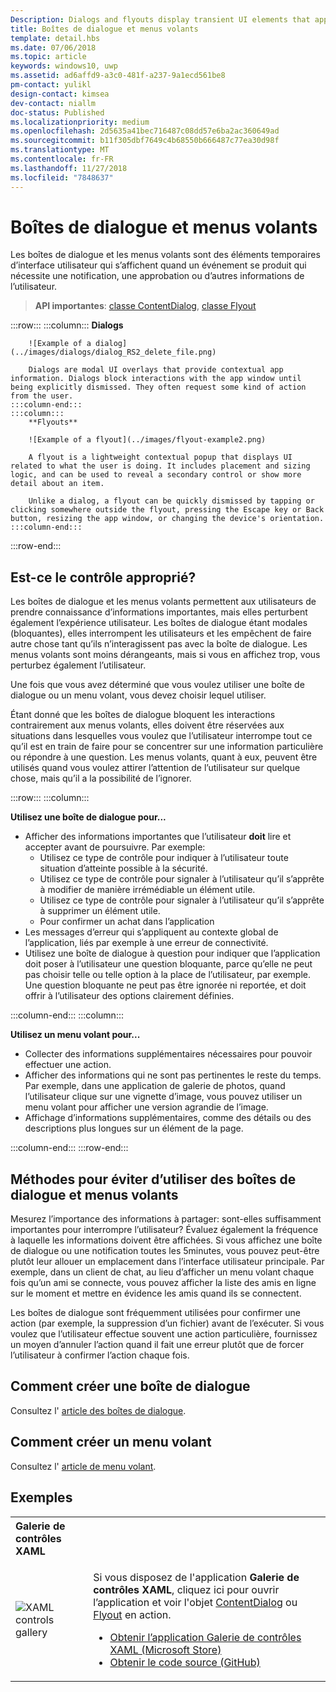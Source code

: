 ```yaml
---
Description: Dialogs and flyouts display transient UI elements that appear when the user requests them or when something happens that requires notification or approval.
title: Boîtes de dialogue et menus volants
template: detail.hbs
ms.date: 07/06/2018
ms.topic: article
keywords: windows10, uwp
ms.assetid: ad6affd9-a3c0-481f-a237-9a1ecd561be8
pm-contact: yulikl
design-contact: kimsea
dev-contact: niallm
doc-status: Published
ms.localizationpriority: medium
ms.openlocfilehash: 2d5635a41bec716487c08dd57e6ba2ac360649ad
ms.sourcegitcommit: b11f305dbf7649c4b68550b666487c77ea30d98f
ms.translationtype: MT
ms.contentlocale: fr-FR
ms.lasthandoff: 11/27/2018
ms.locfileid: "7848637"
---
```

# <a name="dialogs-and-flyouts"></a>Boîtes de dialogue et menus volants



Les boîtes de dialogue et les menus volants sont des éléments temporaires d’interface utilisateur qui s’affichent quand un événement se produit qui nécessite une notification, une approbation ou d’autres informations de l’utilisateur.

> **API importantes**: [classe ContentDialog](/uwp/api/Windows.UI.Xaml.Controls.ContentDialog), [classe Flyout](/uwp/api/Windows.UI.Xaml.Controls.Flyout)


:::row:::
    :::column:::
        **Dialogs**
        
        ![Example of a dialog](../images/dialogs/dialog_RS2_delete_file.png)

        Dialogs are modal UI overlays that provide contextual app information. Dialogs block interactions with the app window until being explicitly dismissed. They often request some kind of action from the user.
    :::column-end:::
    :::column::: 
        **Flyouts**

        ![Example of a flyout](../images/flyout-example2.png)

        A flyout is a lightweight contextual popup that displays UI related to what the user is doing. It includes placement and sizing logic, and can be used to reveal a secondary control or show more detail about an item.

        Unlike a dialog, a flyout can be quickly dismissed by tapping or clicking somewhere outside the flyout, pressing the Escape key or Back button, resizing the app window, or changing the device's orientation.
    :::column-end:::
:::row-end:::


## <a name="is-this-the-right-control"></a>Est-ce le contrôle approprié?

Les boîtes de dialogue et les menus volants permettent aux utilisateurs de prendre connaissance d’informations importantes, mais elles perturbent également l’expérience utilisateur. Les boîtes de dialogue étant modales (bloquantes), elles interrompent les utilisateurs et les empêchent de faire autre chose tant qu’ils n’interagissent pas avec la boîte de dialogue. Les menus volants sont moins dérangeants, mais si vous en affichez trop, vous perturbez également l’utilisateur.

Une fois que vous avez déterminé que vous voulez utiliser une boîte de dialogue ou un menu volant, vous devez choisir lequel utiliser.

Étant donné que les boîtes de dialogue bloquent les interactions contrairement aux menus volants, elles doivent être réservées aux situations dans lesquelles vous voulez que l’utilisateur interrompe tout ce qu’il est en train de faire pour se concentrer sur une information particulière ou répondre à une question. Les menus volants, quant à eux, peuvent être utilisés quand vous voulez attirer l’attention de l’utilisateur sur quelque chose, mais qu’il a la possibilité de l’ignorer.

:::row:::
    :::column:::
   <p><b>Utilisez une boîte de dialogue pour...</b> <br/>
<ul>
<li>Afficher des informations importantes que l’utilisateur <b>doit</b> lire et accepter avant de poursuivre. Par exemple:
<ul>
  <li>Utilisez ce type de contrôle pour indiquer à l’utilisateur toute situation d’atteinte possible à la sécurité.</li>
  <li>Utilisez ce type de contrôle pour signaler à l’utilisateur qu’il s’apprête à modifier de manière irrémédiable un élément utile.</li>
  <li>Utilisez ce type de contrôle pour signaler à l’utilisateur qu’il s’apprête à supprimer un élément utile.</li>
  <li>Pour confirmer un achat dans l’application</li>
</ul>

</li>
<li>Les messages d’erreur qui s’appliquent au contexte global de l’application, liés par exemple à une erreur de connectivité.</li>
<li>Utilisez une boîte de dialogue à question pour indiquer que l’application doit poser à l’utilisateur une question bloquante, parce qu’elle ne peut pas choisir telle ou telle option à la place de l’utilisateur, par exemple. Une question bloquante ne peut pas être ignorée ni reportée, et doit offrir à l’utilisateur des options clairement définies.</li>
</ul>
</p>
    :::column-end:::
    :::column:::
   <p><b>Utilisez un menu volant pour...</b> <br/>
<ul>
<li>Collecter des informations supplémentaires nécessaires pour pouvoir effectuer une action.</li>
<li>Afficher des informations qui ne sont pas pertinentes le reste du temps. Par exemple, dans une application de galerie de photos, quand l’utilisateur clique sur une vignette d’image, vous pouvez utiliser un menu volant pour afficher une version agrandie de l’image.</li>
<li>Affichage d’informations supplémentaires, comme des détails ou des descriptions plus longues sur un élément de la page.</li>
</ul></p>
    :::column-end:::
:::row-end:::


## <a name="ways-to-avoid-using-dialogs-and-flyouts"></a>Méthodes pour éviter d’utiliser des boîtes de dialogue et menus volants

Mesurez l’importance des informations à partager: sont-elles suffisamment importantes pour interrompre l’utilisateur? Évaluez également la fréquence à laquelle les informations doivent être affichées. Si vous affichez une boîte de dialogue ou une notification toutes les 5minutes, vous pouvez peut-être plutôt leur allouer un emplacement dans l’interface utilisateur principale. Par exemple, dans un client de chat, au lieu d’afficher un menu volant chaque fois qu’un ami se connecte, vous pouvez afficher la liste des amis en ligne sur le moment et mettre en évidence les amis quand ils se connectent.

Les boîtes de dialogue sont fréquemment utilisées pour confirmer une action (par exemple, la suppression d’un fichier) avant de l’exécuter. Si vous voulez que l’utilisateur effectue souvent une action particulière, fournissez un moyen d’annuler l’action quand il fait une erreur plutôt que de forcer l’utilisateur à confirmer l’action chaque fois.

## <a name="how-to-create-a-dialog"></a>Comment créer une boîte de dialogue

Consultez l' [article des boîtes de dialogue](dialogs.md). 

## <a name="how-to-create-a-flyout"></a>Comment créer un menu volant

Consultez l' [article de menu volant](flyouts.md). 

## <a name="examples"></a>Exemples

<table>
<th align="left">Galerie de contrôles XAML<th>
<tr>
<td><img src="../images/xaml-controls-gallery-sm.png" alt="XAML controls gallery"></img></td>
<td>
    <p>Si vous disposez de l'application <strong style="font-weight: semi-bold">Galerie de contrôles XAML</strong>, cliquez ici pour ouvrir l’application et voir l'objet <a href="xamlcontrolsgallery:/item/ContentDialog">ContentDialog</a> ou <a href="xamlcontrolsgallery:/item/Flyout">Flyout</a> en action.</p>
    <ul>
    <li><a href="https://www.microsoft.com/store/productId/9MSVH128X2ZT">Obtenir l’application Galerie de contrôles XAML (Microsoft Store)</a></li>
    <li><a href="https://github.com/Microsoft/Windows-universal-samples/tree/master/Samples/XamlUIBasics">Obtenir le code source (GitHub)</a></li>
    </ul>
</td>
</tr>
</table>


